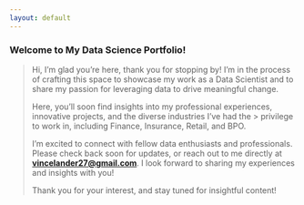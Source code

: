 ```yaml
---
layout: default
---
```


### Welcome to My Data Science Portfolio!

> Hi, I’m glad you’re here, thank you for stopping by! I’m in the process of crafting this space to showcase my work as a Data Scientist and to share my passion for leveraging data to drive meaningful change.
> 
> Here, you’ll soon find insights into my professional experiences, innovative projects, and the diverse industries I’ve had the > privilege to work in, including Finance, Insurance, Retail, and BPO.
> 
> I’m excited to connect with fellow data enthusiasts and professionals. Please check back soon for updates, or reach out to me directly at **[vincelander27@gmail.com](mailto:vincelander27@gmail.com)**. I look forward to sharing my experiences and insights with you!
> 
> Thank you for your interest, and stay tuned for insightful content!
